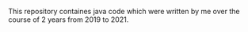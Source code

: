 This repository containes java code which were written by me over the course of 2 years from 2019 to 2021.

